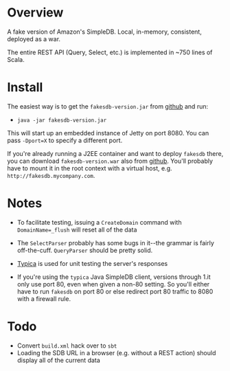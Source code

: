 
Overview
========

A fake version of Amazon's SimpleDB. Local, in-memory, consistent, deployed as a war.

The entire REST API (Query, Select, etc.) is implemented in ~750 lines of Scala.

Install
=======

The easiest way is to get the `fakesdb-version.jar` from [github](http://github.com/stephenh/fakesdb/downloads) and run:

* `java -jar fakesdb-version.jar`

This will start up an embedded instance of Jetty on port 8080. You can pass `-Dport=X` to specify a different port.

If you're already running a J2EE container and want to deploy `fakesdb` there, you can download `fakesdb-version.war` also from [github](http://github.com/stephenh/fakesdb/downloads). You'll probably have to mount it in the root context with a virtual host, e.g. `http://fakesdb.mycompany.com`.

Notes
=====

* To facilitate testing, issuing a `CreateDomain` command with `DomainName=_flush` will reset all of the data

* The `SelectParser` probably has some bugs in it--the grammar is fairly off-the-cuff. `QueryParser` should be pretty solid.

* [Typica](http://code.google.com/p/typica/) is used for unit testing the server's responses

* If you're using the `typica` Java SimpleDB client, versions through 1.it only use port 80, even when given a non-80 setting. So you'll either have to run `fakesdb` on port 80 or else redirect port 80 traffic to 8080 with a firewall rule.

Todo
====

* Convert `build.xml` hack over to `sbt`
* Loading the SDB URL in a browser (e.g. without a REST action) should display all of the current data

